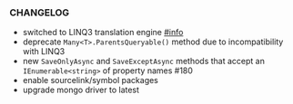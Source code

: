 ### CHANGELOG
- switched to LINQ3 translation engine [#info](https://mongodb.github.io/mongo-csharp-driver/2.18/reference/driver/crud/linq3/)
- deprecate `Many<T>.ParentsQueryable()` method due to incompatibility with LINQ3
- new `SaveOnlyAsync` and `SaveExceptAsync` methods that accept an `IEnumerable<string>` of property names #180
- enable sourcelink/symbol packages
- upgrade mongo driver to latest